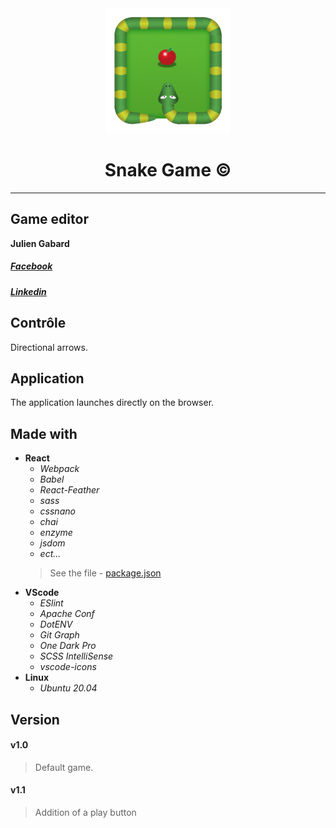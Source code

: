 <div align="center"><img src="src/assets/images/SnakeLogo.png" alt="Snake Logo" width="200px"/></div>

<div align="center"><h1 size="4">Snake Game &copy;</h1></div>

----------------

## Game editor
**Julien Gabard**
##### *[Facebook](https://www.facebook.com/julien.gabard.3)*
##### *[Linkedin](https://www.linkedin.com/in/julien-gabard/)*

## Contrôle
Directional arrows.

## Application
The application launches directly on the browser.

## Made with
- **React**
  - *Webpack*
  - *Babel*
  - *React-Feather*
  - *sass*
  - *cssnano*
  - *chai*
  - *enzyme*
  - *jsdom*
  - *ect...*
  > See the file - [package.json](package.json)
- **VScode**
  - *ESlint*
  - *Apache Conf*
  - *DotENV*
  - *Git Graph*
  - *One Dark Pro*
  - *SCSS IntelliSense*
  - *vscode-icons*
- **Linux**
  - *Ubuntu 20.04*

## Version
#### v1.0
> Default game.
#### v1.1
> Addition of a play button